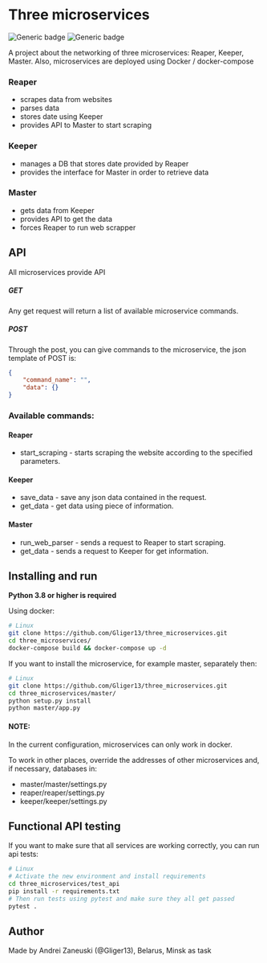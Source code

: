 # Three microservices
![Generic badge](https://img.shields.io/badge/version-0.2.0-green.svg) ![Generic badge](https://img.shields.io/badge/python-3.8-blue.svg) 

A project about the networking of three microservices: Reaper, Keeper, Master.
Also, microservices are deployed using Docker / docker-compose


### Reaper
 - scrapes data from websites
 - parses data
 - stores date using Keeper
 - provides API to Master to start scraping


### Keeper
 - manages a DB that stores date provided by Reaper
 - provides the interface for Master in order to retrieve data


### Master
 - gets data from Keeper
 - provides API to get the data
 - forces Reaper to run web scrapper

## API
All microservices provide API
##### GET
Any get request will return a list of available microservice commands.
##### POST
Through the post, you can give commands to the microservice, the json template of POST is:
````json
{
    "command_name": "",
    "data": {}
}
````
### Available commands:
#### Reaper

 - start_scraping - starts scraping the website according to the specified parameters.

#### Keeper

 - save_data - save any json data contained in the request.
 - get_data - get data using piece of information.

#### Master

 - run_web_parser - sends a request to Reaper to start scraping.
 - get_data - sends a request to Keeper for get information.

## Installing and run
**Python 3.8 or higher is required**

Using docker:
````bash
# Linux
git clone https://github.com/Gliger13/three_microservices.git
cd three_microservices/
docker-compose build && docker-compose up -d
````

If you want to install the microservice, for example master, separately then:
````bash
# Linux
git clone https://github.com/Gliger13/three_microservices.git
cd three_microservices/master/
python setup.py install
python master/app.py
````

#### NOTE: 
In the current configuration, microservices can only work in docker.

To work in other places, override the addresses of other microservices and, if necessary, databases in:
 - master/master/settings.py
 - reaper/reaper/settings.py
 - keeper/keeper/settings.py

## Functional API testing

If you want to make sure that all services are working correctly, you can run api tests:

````bash
# Linux
# Activate the new environment and install requirements
cd three_microservices/test_api
pip install -r requirements.txt
# Then run tests using pytest and make sure they all get passed 
pytest .
````

## Author

Made by Andrei Zaneuski (@Gliger13), Belarus, Minsk as task
